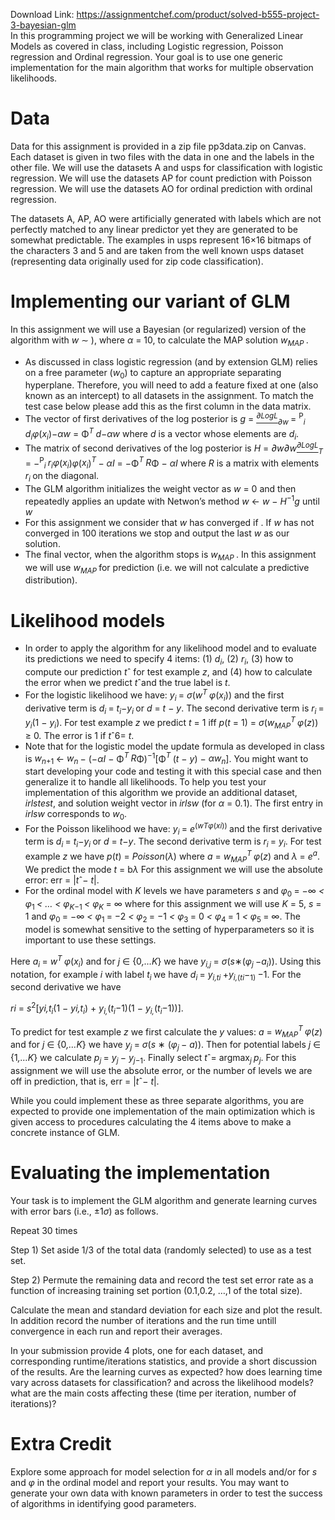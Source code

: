 Download Link: https://assignmentchef.com/product/solved-b555-project-3-bayesian-glm
<br>
In this programming project we will be working with Generalized Linear Models as covered in class, including Logistic regression, Poisson regression and Ordinal regression. Your goal is to use one generic implementation for the main algorithm that works for multiple observation likelihoods.

<h1>Data</h1>

Data for this assignment is provided in a zip file pp3data.zip on Canvas. Each dataset is given in two files with the data in one and the labels in the other file. We will use the datasets A and usps for classification with logistic regression. We will use the datasets AP for count prediction with Poisson regression. We will use the datasets AO for ordinal prediction with ordinal regression.

The datasets A, AP, AO were artificially generated with labels which are not perfectly matched to any linear predictor yet they are generated to be somewhat predictable. The examples in usps represent 16×16 bitmaps of the characters 3 and 5 and are taken from the well known usps dataset (representing data originally used for zip code classification).

<h1>Implementing our variant of GLM</h1>

In this assignment we will use a Bayesian (or regularized) version of the algorithm with <em>w </em>∼ ), where <em>α </em>= 10, to calculate the MAP solution <em>w<sub>MAP </sub></em>.

<ul>

 <li>As discussed in class logistic regression (and by extension GLM) relies on a free parameter (<em>w</em><sub>0</sub>) to capture an appropriate separating hyperplane. Therefore, you will need to add a feature fixed at one (also known as an intercept) to all datasets in the assignment. To match the test case below please add this as the first column in the data matrix.</li>

 <li>The vector of first derivatives of the log posterior is <em>g </em>= <em><u><sup>∂LogL</sup></u><sub>∂w </sub></em>= <sup>P</sup><em><sub>i </sub>d<sub>i</sub>φ</em>(<em>x<sub>i</sub></em>)−<em>αw </em>= Φ<em><sup>T </sup>d</em>−<em>αw </em>where <em>d </em>is a vector whose elements are <em>d<sub>i</sub></em>.</li>

 <li>The matrix of second derivatives of the log posterior is <em>H </em>= <em>∂w∂w<u><sup>∂LogL</sup></u></em><em><sub>T </sub></em>= −<sup>P</sup><em><sub>i </sub>r<sub>i</sub>φ</em>(<em>x<sub>i</sub></em>)<em>φ</em>(<em>x<sub>i</sub></em>)<em><sup>T </sup></em>− <em>αI </em>= −Φ<em><sup>T </sup>R</em>Φ − <em>αI </em>where <em>R </em>is a matrix with elements <em>r<sub>i </sub></em>on the diagonal.</li>

 <li>The GLM algorithm initializes the weight vector as <em>w </em>= 0 and then repeatedly applies an update with Netwon’s method <em>w </em>← <em>w </em>− <em>H</em><sup>−1</sup><em>g </em>until <em>w </em></li>

 <li>For this assignment we consider that <em>w </em>has converged if . If <em>w </em>has not converged in 100 iterations we stop and output the last <em>w </em>as our solution.</li>

 <li>The final vector, when the algorithm stops is <em>w<sub>MAP </sub></em>. In this assignment we will use <em>w<sub>MAP </sub></em>for prediction (i.e. we will not calculate a predictive distribution).</li>

</ul>

<h1>Likelihood models</h1>

<ul>

 <li>In order to apply the algorithm for any likelihood model and to evaluate its predictions we need to specify 4 items: (1) <em>d<sub>i</sub></em>, (2) <em>r<sub>i</sub></em>, (3) how to compute our prediction <em>t</em>ˆ for test example <em>z</em>, and (4) how to calculate the error when we predict <em>t</em>ˆand the true label is <em>t</em>.</li>

 <li>For the logistic likelihood we have: <em>y<sub>i </sub></em>= <em>σ</em>(<em>w<sup>T </sup>φ</em>(<em>x<sub>i</sub></em>)) and the first derivative term is <em>d<sub>i </sub></em>= <em>t<sub>i</sub></em>−<em>y<sub>i </sub></em>or <em>d </em>= <em>t </em>− <em>y</em>. The second derivative term is <em>r<sub>i </sub></em>= <em>y<sub>i</sub></em>(1 − <em>y<sub>i</sub></em>). For test example <em>z </em>we predict <em>t </em>= 1 iff <em>p</em>(<em>t </em>= 1) = <em>σ</em>(<em>w<sub>MAP</sub><sup>T </sup>φ</em>(<em>z</em>)) ≥ 0<em>.</em> The error is 1 if <em>t</em>ˆ6= <em>t</em>.</li>

 <li>Note that for the logistic model the update formula as developed in class is <em>w<sub>n</sub></em><sub>+1 </sub>← <em>w<sub>n </sub></em>− (−<em>αI </em>− Φ<em><sup>T </sup>R</em>Φ)<sup>−1</sup>[Φ<em><sup>T </sup></em>(<em>t </em>− <em>y</em>) − <em>αw<sub>n</sub></em>]. You might want to start developing your code and testing it with this special case and then generalize it to handle all likelihoods. To help you test your implementation of this algorithm we provide an additional dataset, <em>irlstest</em>, and solution weight vector in <em>irlsw </em>(for <em>α </em>= 0<em>.</em>1). The first entry in <em>irlsw </em>corresponds to <em>w</em><sub>0</sub>.</li>

 <li>For the Poisson likelihood we have: <em>y<sub>i </sub></em>= <em>e</em><sup>(<em>w</em></sup><em><sup>Tφ</sup></em><sup>(<em>x</em></sup><em><sup>i</sup></em><sup>)) </sup>and the first derivative term is <em>d<sub>i </sub></em>= <em>t<sub>i</sub></em>−<em>y<sub>i </sub></em>or <em>d </em>= <em>t</em>−<em>y</em>. The second derivative term is <em>r<sub>i </sub></em>= <em>y<sub>i</sub></em>. For test example <em>z </em>we have <em>p</em>(<em>t</em>) = <em>Poisson</em>(<em>λ</em>) where <em>a </em>= <em>w<sub>MAP</sub><sup>T </sup>φ</em>(<em>z</em>) and <em>λ </em>= <em>e<sup>a</sup></em>. We predict the mode <em>t </em>= b<em>λ</em> For this assignment we will use the absolute error: err = |<em>t</em>ˆ− <em>t</em>|.</li>

 <li>For the ordinal model with <em>K </em>levels we have parameters <em>s </em>and <em>φ</em><sub>0 </sub>= −∞ <em>&lt; φ</em><sub>1 </sub><em>&lt; … &lt; φ<sub>K</sub></em><sub>−1 </sub><em>&lt; φ<sub>K </sub></em>= ∞ where for this assignment we will use <em>K </em>= 5, <em>s </em>= 1 and <em>φ</em><sub>0 </sub>= −∞ <em>&lt; φ</em><sub>1 </sub>= −2 <em>&lt; φ</em><sub>2 </sub>= −1 <em>&lt; φ</em><sub>3 </sub>= 0 <em>&lt; φ</em><sub>4 </sub>= 1 <em>&lt; φ</em><sub>5 </sub>= ∞. The model is somewhat sensitive to the setting of hyperparameters so it is important to use these settings.</li>

</ul>

Here <em>a<sub>i </sub></em>= <em>w<sup>T </sup>φ</em>(<em>x<sub>i</sub></em>) and for <em>j </em>∈ {0<em>,…K</em>} we have <em>y<sub>i,j </sub></em>= <em>σ</em>(<em>s</em>∗(<em>φ<sub>j </sub></em>−<em>a<sub>i</sub></em>)). Using this notation, for example <em>i </em>with label <em>t<sub>i </sub></em>we have <em>d<sub>i </sub></em>= <em>y<sub>i,t</sub></em><em><sub>i </sub></em>+<em>y<sub>i,</sub></em><sub>(<em>t</em></sub><em><sub>i</sub></em>−<sub>1) </sub>−1. For the second derivative we have

<em>r</em><em>i </em>= <em>s</em><sup>2</sup>[<em>y</em><em>i,t<sub>i</sub></em>(1 − <em>y</em><em>i,t<sub>i</sub></em>) + <em>y<sub>i,</sub></em>(<em>t<sub>i</sub></em>−1)(1 − <em>y<sub>i,</sub></em>(<em>t<sub>i</sub></em>−1))].

To predict for test example <em>z </em>we first calculate the <em>y </em>values: <em>a </em>= <em>w<sub>MAP</sub><sup>T </sup>φ</em>(<em>z</em>) and for <em>j </em>∈ {0<em>,…K</em>} we have <em>y<sub>j </sub></em>= <em>σ</em>(<em>s </em>∗ (<em>φ<sub>j </sub></em>− <em>a</em>)). Then for potential labels <em>j </em>∈ {1<em>,…K</em>} we calculate <em>p<sub>j </sub></em>= <em>y<sub>j </sub></em>− <em>y<sub>j</sub></em><sub>−1</sub>. Finally select <em>t</em>ˆ= argmax<em><sub>j </sub>p<sub>j</sub></em>. For this assignment we will use the absolute error, or the number of levels we are off in prediction, that is, err = |<em>t</em>ˆ− <em>t</em>|.

While you could implement these as three separate algorithms, you are expected to provide one implementation of the main optimization which is given access to procedures calculating the 4 items above to make a concrete instance of GLM.

<h1>Evaluating the implementation</h1>

Your task is to implement the GLM algorithm and generate learning curves with error bars (i.e., ±1<em>σ</em>) as follows.

Repeat 30 times

Step 1) Set aside 1/3 of the total data (randomly selected) to use as a test set.

Step 2) Permute the remaining data and record the test set error rate as a function of increasing training set portion (0.1,0.2, …,1 of the total size).

Calculate the mean and standard deviation for each size and plot the result. In addition record the number of iterations and the run time untill convergence in each run and report their averages.

In your submission provide 4 plots, one for each dataset, and corresponding runtime/iterations statistics, and provide a short discussion of the results. Are the learning curves as expected? how does learning time vary across datasets for classification? and across the likelihood models? what are the main costs affecting these (time per iteration, number of iterations)?

<h1>Extra Credit</h1>

Explore some approach for model selection for <em>α </em>in all models and/or for <em>s </em>and <em>φ </em>in the ordinal model and report your results. You may want to generate your own data with known parameters in order to test the success of algorithms in identifying good parameters.